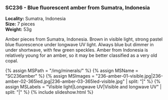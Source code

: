 
### SC236 - Blue fluorescent amber from Sumatra, Indonesia

**Locality:** Sumatra, Indonesia  
**Size:** 7 pieces  
**Weight:** 53g  

Amber pieces from Sumatra, Indonesia. Brown in visible light, strong pastel
blue fluorescence under longwave UV light. Always blue but dimmer in under
shortwave, with few green speckles.  Amber from Indonesia is relatively young
for an amber, so it may be better classified as a very old copal.

{% assign MSPath = "/img/minerals/" %}
{% assign MSName = "SC236amber" %}
{% assign MSImages = "236-amber-01-visible.jpg|236-amber-02-365led.jpg|236-amber-03-365led-visible.jpg" | split: "|" %}
{% assign MSLabels = "Visible light|Longwave UV|Visible and longwave UV" | split: "|" %}
{% include slideshow.html %}

